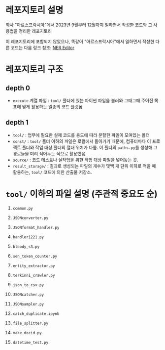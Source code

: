 # 레포지토리 설명
회사 "아르스프락시아"에서 2023년 9월부터 12월까지 일하면서 작성한 코드와 그 사용법을 정리한 레포지토리

이 레포지토리에 포함되지 않았으나, 똑같이 "아르스프락시아"에서 일하면서 작성한 다른 코드는 다음 링크 참조:
[NER Editor](https://github.com/Siadel/arspraxia_JSON_NER_Editor)

# 레포지토리 구조
## depth 0
- `execute` 계열 파일 : `tool/` 폴더에 있는 파이썬 파일을 불러와 그때그때 주어진 목표에 맞게 활용하는 일종의 코드 플랫폼

## depth 1
- `tool/` : 업무에 필요한 실제 코드를 용도에 따라 분할한 파일이 모여있는 폴더
- `const/` : `tool/` 폴더 이하의 파일은 로컬에서 돌아가기 때문에, 컴퓨터마다 이 프로젝트 폴더와 작업 대상 폴더의 절대 위치가 다름. 이 폴더의 `paths.py`를 생성해 그 경로들을 미리 적어두는 식으로 활용했음.
- `source/` : 코드 테스트나 실작업을 위한 작업 대상 파일을 넣어놓는 곳.
- `result_storage/` : 결과로 생성되는 파일의 개수가 몇백 개 단위 이하로 적을 때 활용하는, `tool/` 코드에 의한 산출물 저장소.

# `tool/` 이하의 파일 설명 (주관적 중요도 순)
1. `common.py`

2. `JSONconverter.py`
3. `JSONformat_handler.py`
4. `handler1221.py`
5. `bloody_s3.py`
6. `sen_token_counter.py`
7. `entity_extractor.py`
8. `terkinni_crawler.py`
9. `json_to_csv.py`
10. `JSONcatcher.py`
11. `JSONsampler.py`
12. `catch_duplicate.ipynb`
13. `file_splitter.py`
14. `make_docid.py`
15. `datetime_test.py`
